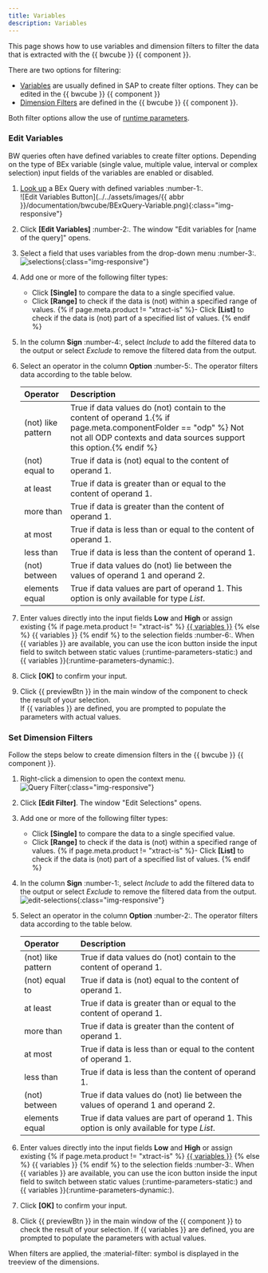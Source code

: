 ```yaml
---
title: Variables
description: Variables
---
```


This page shows how to use variables and dimension filters to filter the data that is extracted with the {{ bwcube }} {{ component }}.

There are two options for filtering:
- [Variables](#edit-variables) are usually defined in SAP to create filter options. They can be edited in the {{ bwcube }} {{ component }}
- [Dimension Filters](#set-dimension-filters) are defined in the {{ bwcube }} {{ component }}.

Both filter options allow the use of [runtime parameters](edit-runtime-parameters.md).

### Edit Variables

BW queries often have defined variables to create filter options. 
Depending on the type of BEx variable (single value, multiple value, interval or complex selection) input fields of the variables are enabled or disabled.

1. [Look up](index.md/#look-up-a-bw-cube-or-query) a BEx Query with defined variables :number-1:.<br> 
![Edit Variables Button](../../assets/images/{{ abbr }}/documentation/bwcube/BExQuery-Variable.png){:class="img-responsive"}
2. Click **[Edit Variables]** :number-2:. The window "Edit variables for [name of the query]" opens.
3. Select a field that uses variables from the drop-down menu :number-3:.<br>
![selections](../../assets/images/documentation/components/bwcube/selections-cube.png){:class="img-responsive"}
4. Add one or more of the following filter types:<br>
	- Click **[Single]** to compare the data to a single specified value.<br>
	- Click **[Range]** to check if the data is (not) within a specified range of values.
	{% if page.meta.product != "xtract-is" %}- Click **[List]** to check if the data is (not) part of a specified list of values. {% endif %}
3. In the column **Sign** :number-4:, select *Include* to add the filtered data to the output or select *Exclude* to remove the filtered data from the output.<br>
4. Select an operator in the column **Option** :number-5:. The operator filters data according to the table below.

	| Operator |  Description    |  
	|:---------|:-------------|
	|(not) like pattern |  True if data values do (not) contain to the content of operand 1.{% if page.meta.componentFolder == "odp" %} Not not all ODP contexts and data sources support this option.{% endif %} |
	|(not) equal to |  True if data is (not) equal to the content of operand 1.|
	|at least |  True if data is greater than or equal to the content of operand 1.|
	|more than |  True if data is greater than the content of operand 1.|
	|at most | True if data is less than or equal to the content of operand 1.|
	|less than | True if data is less than the content of operand 1.|
	|(not) between | True if data values do (not) lie between the values of operand 1 and operand 2. |
	| elements equal | True if data values are part of operand 1. This option is only available for type *List*. |
	
5. Enter values directly into the input fields **Low** and **High** or assign existing {% if page.meta.product != "xtract-is" %} [{{ variables }}](edit-runtime-parameters.md) {% else %} {{ variables }} {% endif %} to the selection fields :number-6:.
When {{ variables }} are available, you can use the icon button inside the input field to switch between static values (:runtime-parameters-static:) and {{ variables }}(:runtime-parameters-dynamic:).
6. Click **[OK]** to confirm your input.
9. Click {{ previewBtn }} in the main window of the component to check the result of your selection. <br>
If {{ variables }} are defined, you are prompted to populate the parameters with actual values.


### Set Dimension Filters 
 
Follow the steps below to create dimension filters in the {{ bwcube }} {{ component }}.

1. Right-click a dimension to open the context menu.<br>
![Query Filter](../../assets/images/documentation/components/bwcube/cube-query-filter.png){:class="img-responsive"}
2. Click **[Edit Filter]**. The window "Edit Selections" opens. 
3. Add one or more of the following filter types:<br>
	- Click **[Single]** to compare the data to a single specified value.<br>
	- Click **[Range]** to check if the data is (not) within a specified range of values.
	{% if page.meta.product != "xtract-is" %}- Click **[List]** to check if the data is (not) part of a specified list of values. {% endif %}
4. In the column **Sign** :number-1:, select *Include* to add the filtered data to the output or select *Exclude* to remove the filtered data from the output.<br>
![edit-selections](../../assets/images/documentation/components/edit-selections.png){:class="img-responsive"}
5. Select an operator in the column **Option** :number-2:. The operator filters data according to the table below.
	
	| Operator |  Description    |  
	|:---------|:-------------|
	|(not) like pattern |  True if data values do (not) contain to the content of operand 1. |
	|(not) equal to |  True if data is (not) equal to the content of operand 1.|
	|at least |  True if data is greater than or equal to the content of operand 1.|
	|more than |  True if data is greater than the content of operand 1.|
	|at most | True if data is less than or equal to the content of operand 1.|
	|less than | True if data is less than the content of operand 1.|
	|(not) between | True if data values do (not) lie between the values of operand 1 and operand 2. |
	| elements equal | True if data values are part of operand 1. This option is only available for type *List*. |
	
5. Enter values directly into the input fields **Low** and **High** or assign existing {% if page.meta.product != "xtract-is" %} [{{ variables }}](edit-runtime-parameters.md) {% else %} {{ variables }} {% endif %} to the selection fields :number-3:.
When {{ variables }} are available, you can use the icon button inside the input field to switch between static values (:runtime-parameters-static:) and {{ variables }}(:runtime-parameters-dynamic:).
6. Click **[OK]** to confirm your input. 
7. Click {{ previewBtn }} in the main window of the {{ component }} to check the result of your selection.
If {{ variables }} are defined, you are prompted to populate the parameters with actual values.

When filters are applied, the :material-filter: symbol is displayed in the treeview of the dimensions.
